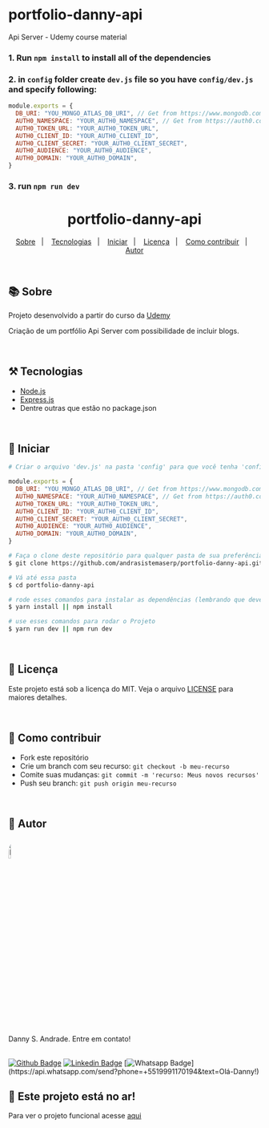 # portfolio-danny-api
Api Server - Udemy course material


### 1. Run `npm install` to install all of the dependencies

### 2. in `config` folder create `dev.js` file so you have `config/dev.js` and specify following:
```javascript
module.exports = {
  DB_URI: "YOU_MONGO_ATLAS_DB_URI", // Get from https://www.mongodb.com/cloud/atlas
  AUTH0_NAMESPACE: "YOUR_AUTH0_NAMESPACE", // Get from https://auth0.com/
  AUTH0_TOKEN_URL: "YOUR_AUTH0_TOKEN_URL",
  AUTH0_CLIENT_ID: "YOUR_AUTH0_CLIENT_ID",
  AUTH0_CLIENT_SECRET: "YOUR_AUTH0_CLIENT_SECRET",
  AUTH0_AUDIENCE: "YOUR_AUTH0_AUDIENCE",
  AUTH0_DOMAIN: "YOUR_AUTH0_DOMAIN",
}
```

### 3. run `npm run dev`


<h1 align="center">portfolio-danny-api</h1>

<p align="center">
 <a href="#sobre">Sobre</a>&nbsp;&nbsp;&nbsp;|&nbsp;&nbsp;&nbsp;
 <a href="#tecnologias">Tecnologias</a>&nbsp;&nbsp;&nbsp;|&nbsp;&nbsp;&nbsp;
 <a href="#iniciar">Iniciar</a>&nbsp;&nbsp;&nbsp;|&nbsp;&nbsp;&nbsp;
 <a href="#licenca">Licença</a>&nbsp;&nbsp;&nbsp;|&nbsp;&nbsp;&nbsp;
 <a href="#contribuir">Como contribuir</a>&nbsp;&nbsp;&nbsp;|&nbsp;&nbsp;&nbsp;
 <a href="#autor">Autor</a>
</p>

<a id="sobre"></a><br>

## :books: Sobre

Projeto desenvolvido a partir do curso da <a href="https://academy.eincode.com/courses/complete-next-js-with-react-node-beautiful-portfolio-app">Udemy</a>

Criação de um portfólio Api Server com possibilidade de incluir blogs.

<a id="tecnologias"></a><br>

## ⚒️ Tecnologias

- [Node.js](https://nodejs.org/)
- [Express.js](https://expressjs.com/)
- Dentre outras que estão no package.json

<a id="iniciar"></a><br>

## 🚀 Iniciar

```bash
# Criar o arquivo 'dev.js' na pasta 'config' para que você tenha 'config/dev.js' e especifique o seguinte:
```
```javascript
module.exports = {
  DB_URI: "YOU_MONGO_ATLAS_DB_URI", // Get from https://www.mongodb.com/cloud/atlas
  AUTH0_NAMESPACE: "YOUR_AUTH0_NAMESPACE", // Get from https://auth0.com/
  AUTH0_TOKEN_URL: "YOUR_AUTH0_TOKEN_URL",
  AUTH0_CLIENT_ID: "YOUR_AUTH0_CLIENT_ID",
  AUTH0_CLIENT_SECRET: "YOUR_AUTH0_CLIENT_SECRET",
  AUTH0_AUDIENCE: "YOUR_AUTH0_AUDIENCE",
  AUTH0_DOMAIN: "YOUR_AUTH0_DOMAIN",
}
```

```bash
# Faça o clone deste repositório para qualquer pasta de sua preferência
$ git clone https://github.com/andrasistemaserp/portfolio-danny-api.git portfolio-danny-api

# Vá até essa pasta
$ cd portfolio-danny-api

# rode esses comandos para instalar as dependências (lembrando que deverá ter o node instalado em sua máquina)
$ yarn install || npm install

# use esses comandos para rodar o Projeto
$ yarn run dev || npm run dev
```

<a id="licenca"></a><br>

## :memo: Licença

Este projeto está sob a licença do MIT. Veja o arquivo [LICENSE](LICENSE) para maiores detalhes.

<a id="contribuir"></a><br>

## 🎯 Como contribuir

- Fork este repositório
- Crie um branch com seu recurso: `git checkout -b meu-recurso`
- Comite suas mudanças: `git commit -m 'recurso: Meus novos recursos'`
- Push seu branch: `git push origin meu-recurso`

<a id="autor"></a><br>

## 🧔 Autor

<img width="10%" height="10%" style="border-radius: 88px" src="https://andraerpwebpub.s3.amazonaws.com/danny-profile.jpg" alt="Danny Andrade" />
<br />
Danny S. Andrade. Entre em contato!
<br />
<br />

[![Github Badge](https://img.shields.io/badge/-Github-000?style=flat-square&logo=Github&logoColor=white&link=link_do_seu_perfil_no_github)](https://github.com/andrasistemaserp)
[![Linkedin Badge](https://img.shields.io/badge/-LinkedIn-blue?style=flat-square&logo=Linkedin&logoColor=white&link=https://www.linkedin.com/in/danny-andrade-11180616b/)](https://www.linkedin.com/company/andra-sistemas)
[![Whatsapp Badge](https://img.shields.io/badge/-Whatsapp-4CA143?style=flat-square&labelColor=4CA143&logo=whatsapp&logoColor=white&link=https://api.whatsapp.com/send?phone=+5519991170194&text=Olá-Danny!)](https://api.whatsapp.com/send?phone=+5519991170194&text=Olá-Danny!)

## :confetti_ball: Este projeto está no ar!

Para ver o projeto funcional acesse <a href="https://portfolio-danny-api.herokuapp.com/" target="_blank">aqui</a>
